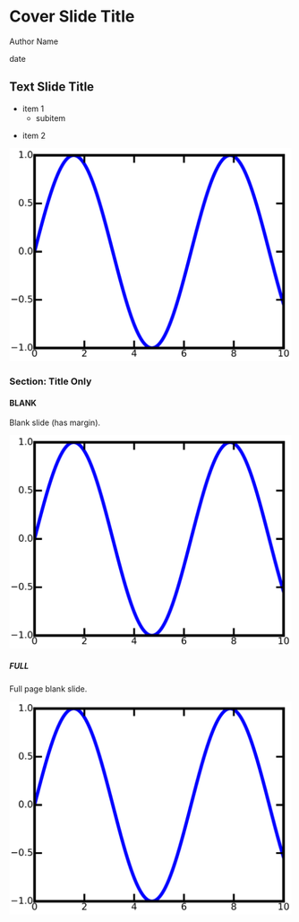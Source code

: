 
Cover Slide Title
=====================================

Author Name

date




Text Slide Title
----------------

* item 1
    * subitem
- item 2

![fig](test.svg)





### Section: Title Only ###



#### BLANK ####

Blank slide (has margin).

![fig](test.svg)




##### FULL #####

Full page blank slide.

![fig](test.svg)

